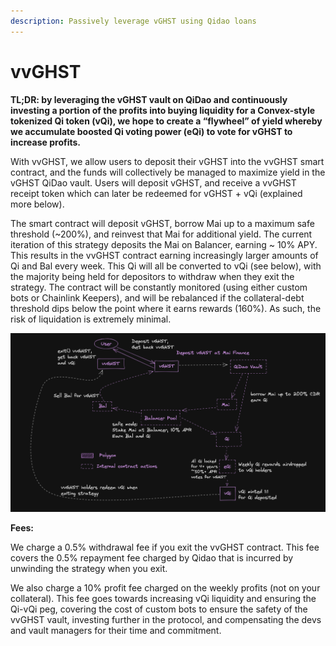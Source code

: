 ```yaml
---
description: Passively leverage vGHST using Qidao loans
---
```


# vvGHST

**TL;DR: by leveraging the vGHST vault on QiDao and continuously investing a portion of the profits into buying liquidity for a Convex-style tokenized Qi token (vQi), we hope to create a “flywheel” of yield whereby we accumulate boosted Qi voting power (eQi) to vote for vGHST to increase profits.**

With vvGHST, we allow users to deposit their vGHST into the vvGHST smart contract, and the funds will collectively be managed to maximize yield in the vGHST QiDao vault. Users will deposit vGHST, and receive a vvGHST receipt token which can later be redeemed for vGHST + vQi (explained more below).

The smart contract will deposit vGHST, borrow Mai up to a maximum safe threshold (\~200%), and reinvest that Mai for additional yield. The current iteration of this strategy deposits the Mai on Balancer, earning \~ 10% APY. This results in the vvGHST contract earning increasingly larger amounts of Qi and Bal every week. This Qi will all be converted to vQi (see below), with the majority being held for depositors to withdraw when they exit the strategy. The contract will be constantly monitored (using either custom bots or Chainlink Keepers), and will be rebalanced if the collateral-debt threshold dips below the point where it earns rewards (160%). As such, the risk of liquidation is extremely minimal.

![](<.gitbook/assets/image (2) (1).png>)

**Fees:**

We charge a 0.5% withdrawal fee if you exit the vvGHST contract.  This fee covers the 0.5% repayment fee charged by Qidao that is incurred by unwinding the strategy when you exit.

We also charge a 10% profit fee charged on the weekly profits (not on your collateral).  This fee goes towards increasing vQi liquidity and ensuring the Qi-vQi peg, covering the cost of custom bots to ensure the safety of the vvGHST vault, investing further in the protocol, and compensating the devs and vault managers for their time and commitment.
